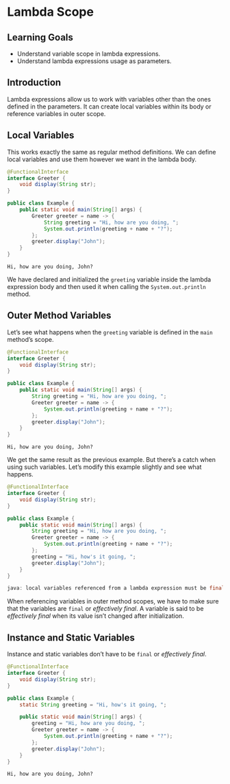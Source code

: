 # Lambda Scope

## Learning Goals

- Understand variable scope in lambda expressions.
- Understand lambda expressions usage as parameters.

## Introduction

Lambda expressions allow us to work with variables other than the ones defined
in the parameters. It can create local variables within its body or reference
variables in outer scope.

## Local Variables

This works exactly the same as regular method definitions. We can define local
variables and use them however we want in the lambda body.

```java
@FunctionalInterface
interface Greeter {
    void display(String str);
}

public class Example {
    public static void main(String[] args) {
        Greeter greeter = name -> {
            String greeting = "Hi, how are you doing, ";
            System.out.println(greeting + name + "?");
        };
        greeter.display("John");
    }
}
```

```plaintext
Hi, how are you doing, John?
```

We have declared and initialized the `greeting` variable inside the lambda
expression body and then used it when calling the `System.out.println` method.

## Outer Method Variables

Let’s see what happens when the `greeting` variable is defined in the `main`
method’s scope.

```java
@FunctionalInterface
interface Greeter {
    void display(String str);
}

public class Example {
    public static void main(String[] args) {
        String greeting = "Hi, how are you doing, ";
        Greeter greeter = name -> {
            System.out.println(greeting + name + "?");
        };
        greeter.display("John");
    }
}
```

```plaintext
Hi, how are you doing, John?
```

We get the same result as the previous example. But there’s a catch when using
such variables. Let’s modify this example slightly and see what happens.

```java
@FunctionalInterface
interface Greeter {
    void display(String str);
}

public class Example {
    public static void main(String[] args) {
        String greeting = "Hi, how are you doing, ";
        Greeter greeter = name -> {
            System.out.println(greeting + name + "?");
        };
        greeting = "Hi, how's it going, ";
        greeter.display("John");
    }
}
```

```java
java: local variables referenced from a lambda expression must be final or effectively final
```

When referencing variables in outer method scopes, we have to make sure that the
variables are `final` or _effectively final_. A variable is said to be
_effectively final_ when its value isn’t changed after initialization.

## Instance and Static Variables

Instance and static variables don’t have to be `final` or _effectively final_.

```java
@FunctionalInterface
interface Greeter {
    void display(String str);
}

public class Example {
    static String greeting = "Hi, how's it going, ";

    public static void main(String[] args) {
        greeting = "Hi, how are you doing, ";
        Greeter greeter = name -> {
            System.out.println(greeting + name + "?");
        };
        greeter.display("John");
    }
}
```

```plaintext
Hi, how are you doing, John?
```
